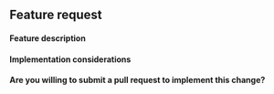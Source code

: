 <!-- ---
name: "\U0001F4DD General request"
about: Request a feature to this repository.
title: ''
labels: enhancement, triage, rule
assignees: ''

--- -->

## Feature request

#### Feature description
<!-- Description in a few sentences what the feature consists of and what problem it will solve -->

#### Implementation considerations
<!-- Relevant information on how the feature could be implemented and pros and cons of the different solutions -->


#### Are you willing to submit a pull request to implement this change?
<!-- Add the PR link here if you can -->
